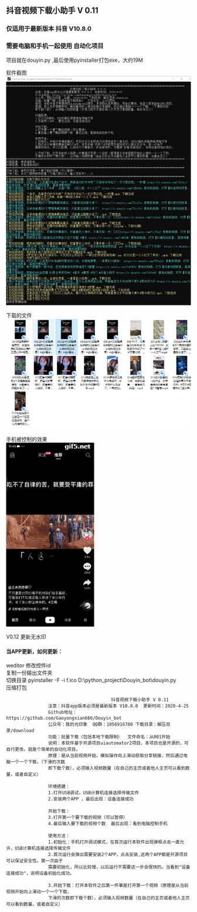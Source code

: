 ## 抖音视频下载小助手 V 0.11
### 仅适用于最新版本 抖音 V10.8.0
### 需要电脑和手机一起使用 自动化项目

项目就在douyin.py ,最后使用pyinstaller打包exe，大约19M


 软件截图
 ![image](test/test1.png)

 下载的文件  
 ![image](test/test2.png)
 
 手机被控制的效果  
 ![image](test/test3.gif)

 
 V0.12 更新无水印


#### 当APP更新，如何更新：
weditor 修改控件id  
复制一份输出文件夹  
切换目录  pyinstaller -F -i f.ico D:\python_project\Douyin_bot\douyin.py  
压缩打包  


                                            抖音视频下载小助手 V 0.11
                    注意：抖音app版本必须是最新版本 V10.8.0  更新时间：2020-4-25
                    Github地址：https://github.com/Gaoyongxian666/Douyin_bot
                    公众号：我的光印象  QQ群：1056916780 下载目录：解压目录/download
                    功能：批量下载（包括本地下载限制）  文件命名：从001开始
                    说明：本软件基于开源项目uiautomator2项目，本项目也是开源的，可自行更改，就是个简单的自动化项目。
                    原理：是从当前视频开始，模拟操作向上滑动获取分享链接，然后通过电脑一个一个下载，（下滑的次数
                    即下载个数），必须输入视频数量（在自己的主页或者他人主页可以看到数量，或者自定义）

                    环境搭建：
                    1.打开USB调试，USB计算机连接选择传输文件 
                    2.安装两个APP ，最后出现：设备连接成功
                    
                    开始下载：
                    3.打开第一个要下载的视频（可以暂停）  
                    4.最后输入要下载的视频个数  最后出现：看到电脑控制手机

                    使用方法：
                    1.初始化：手机打开调试模式，在首次运行本软件出现弹框点击一直允许，USB计算机连接选择传输文件
                    2.首次运行会弹出需要安装2个APP，点击安装,这两个APP都是开源项目可以保证安全性。第一次由于
                    需要初始化，所以比较慢，以后运行不需要这一步会很快的。当看到"设备连接成功"，说明设备初始化成功。
                    
                    3.开始下载：打开本软件之后第一件事是打开第一个视频（原理是从当前视频开始向上滑动一个一个下载，
                    下滑的次数即下载个数），必须输入视频数量（在自己的主页或者他人主页可以看到数量，或者自定义）